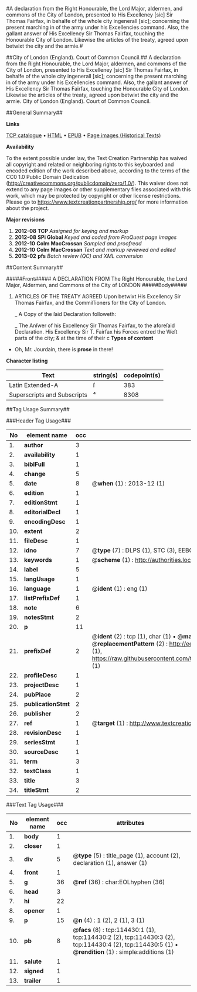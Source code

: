 #A declaration from the Right Honourable, the Lord Major, aldermen, and commons of the City of London, presented to His Excelleney [sic] Sir Thomas Fairfax, in behalfe of the whole city ingenerall [sic]; concerning the present marching in of the army under his Excellencies command. Also, the gallant answer of His Excellency Sir Thomas Fairfax, touching the Honourable City of London. Likewise the articles of the treaty, agreed upon betwixt the city and the armie.#

##City of London (England). Court of Common Council.##
A declaration from the Right Honourable, the Lord Major, aldermen, and commons of the City of London, presented to His Excelleney [sic] Sir Thomas Fairfax, in behalfe of the whole city ingenerall [sic]; concerning the present marching in of the army under his Excellencies command. Also, the gallant answer of His Excellency Sir Thomas Fairfax, touching the Honourable City of London. Likewise the articles of the treaty, agreed upon betwixt the city and the armie.
City of London (England). Court of Common Council.

##General Summary##

**Links**

[TCP catalogue](http://www.ota.ox.ac.uk/tcp/)  • 
[HTML](http://tei.it.ox.ac.uk/tcp/Texts-HTML/free/A82/A82091.html)  • 
[EPUB](http://tei.it.ox.ac.uk/tcp/Texts-EPUB/free/A82/A82091.epub) • 
[Page images (Historical Texts)](https://historicaltexts.jisc.ac.uk/eebo-99862277e)

**Availability**

To the extent possible under law, the Text Creation Partnership has waived all copyright and related or neighboring rights to this keyboarded and encoded edition of the work described above, according to the terms of the CC0 1.0 Public Domain Dedication (http://creativecommons.org/publicdomain/zero/1.0/). This waiver does not extend to any page images or other supplementary files associated with this work, which may be protected by copyright or other license restrictions. Please go to https://www.textcreationpartnership.org/ for more information about the project.

**Major revisions**

1. __2012-08__ __TCP__ *Assigned for keying and markup*
1. __2012-08__ __SPi Global__ *Keyed and coded from ProQuest page images*
1. __2012-10__ __Colm MacCrossan__ *Sampled and proofread*
1. __2012-10__ __Colm MacCrossan__ *Text and markup reviewed and edited*
1. __2013-02__ __pfs__ *Batch review (QC) and XML conversion*

##Content Summary##

#####Front#####
A DECLARATION FROM The Right Honourable, the Lord Major, Aldermen, and Commons of the City of LONDON
#####Body#####

1. ARTICLES OF THE TREATY AGREED Upon betwixt His Excellency Sir Thomas Fairfax, and the Commiſſioners for the City of London.

    _ A Copy of the ſaid Declaration followeth:

    _ The Anſwer of his Excellency Sir Thomas Fairfax, to the aforeſaid Declaration.
His Excellency Sir T. Fairfax his Forces entred the Weſt parts of the city; & at the time of their c
**Types of content**

  * Oh, Mr. Jourdain, there is **prose** in there!

**Character listing**


|Text|string(s)|codepoint(s)|
|---|---|---|
|Latin Extended-A|ſ|383|
|Superscripts             and Subscripts|⁴|8308|

##Tag Usage Summary##

###Header Tag Usage###

|No|element name|occ|attributes|
|---|---|---|---|
|1.|__author__|3||
|2.|__availability__|1||
|3.|__biblFull__|1||
|4.|__change__|5||
|5.|__date__|8| @__when__ (1) : 2013-12 (1)|
|6.|__edition__|1||
|7.|__editionStmt__|1||
|8.|__editorialDecl__|1||
|9.|__encodingDesc__|1||
|10.|__extent__|2||
|11.|__fileDesc__|1||
|12.|__idno__|7| @__type__ (7) : DLPS (1), STC (3), EEBO-CITATION (1), PROQUEST (1), VID (1)|
|13.|__keywords__|1| @__scheme__ (1) : http://authorities.loc.gov/ (1)|
|14.|__label__|5||
|15.|__langUsage__|1||
|16.|__language__|1| @__ident__ (1) : eng (1)|
|17.|__listPrefixDef__|1||
|18.|__note__|6||
|19.|__notesStmt__|2||
|20.|__p__|11||
|21.|__prefixDef__|2| @__ident__ (2) : tcp (1), char (1)  •  @__matchPattern__ (2) : ([0-9\-]+):([0-9IVX]+) (1), (.+) (1)  •  @__replacementPattern__ (2) : http://eebo.chadwyck.com/downloadtiff?vid=$1&page=$2 (1), https://raw.githubusercontent.com/textcreationpartnership/Texts/master/tcpchars.xml#$1 (1)|
|22.|__profileDesc__|1||
|23.|__projectDesc__|1||
|24.|__pubPlace__|2||
|25.|__publicationStmt__|2||
|26.|__publisher__|2||
|27.|__ref__|1| @__target__ (1) : http://www.textcreationpartnership.org/docs/. (1)|
|28.|__revisionDesc__|1||
|29.|__seriesStmt__|1||
|30.|__sourceDesc__|1||
|31.|__term__|3||
|32.|__textClass__|1||
|33.|__title__|3||
|34.|__titleStmt__|2||


###Text Tag Usage###

|No|element name|occ|attributes|
|---|---|---|---|
|1.|__body__|1||
|2.|__closer__|1||
|3.|__div__|5| @__type__ (5) : title_page (1), account (2), declaration (1), answer (1)|
|4.|__front__|1||
|5.|__g__|36| @__ref__ (36) : char:EOLhyphen (36)|
|6.|__head__|3||
|7.|__hi__|22||
|8.|__opener__|1||
|9.|__p__|15| @__n__ (4) : 1 (2), 2 (1), 3 (1)|
|10.|__pb__|8| @__facs__ (8) : tcp:114430:1 (1), tcp:114430:2 (2), tcp:114430:3 (2), tcp:114430:4 (2), tcp:114430:5 (1)  •  @__rendition__ (1) : simple:additions (1)|
|11.|__salute__|1||
|12.|__signed__|1||
|13.|__trailer__|1||
